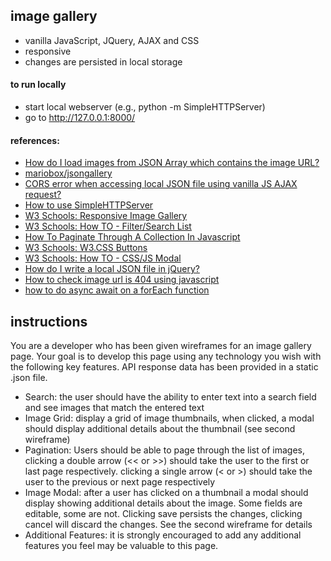 ## image gallery

* vanilla JavaScript, JQuery, AJAX and CSS
* responsive
* changes are persisted in local storage

#### to run locally
  * start local webserver (e.g., python -m SimpleHTTPServer)
  * go to http://127.0.0.1:8000/

#### references:
  * [How do I load images from JSON Array which contains the image URL?](https://www.quora.com/How-do-I-load-images-from-JSON-Array-which-contains-the-image-URL)
  * [mariobox/jsongallery](https://github.com/mariobox/jsongallery/blob/master/img.js)
  * [CORS error when accessing local JSON file using vanilla JS AJAX request?](https://stackoverflow.com/questions/31269070/cors-error-when-accessing-local-json-file-using-vanilla-js-ajax-request)
  * [How to use SimpleHTTPServer](https://www.pythonforbeginners.com/modules-in-python/how-to-use-simplehttpserver/)
  * [W3 Schools: Responsive Image Gallery](https://www.w3schools.com/css/tryit.asp?filename=trycss_image_gallery_responsive)
  * [W3 Schools: How TO - Filter/Search List](https://www.w3schools.com/howto/howto_js_filter_lists.asp)
  * [How To Paginate Through A Collection In Javascript](https://www.thatsoftwaredude.com/content/6125/how-to-paginate-through-a-collection-in-javascript)
  * [W3 Schools: W3.CSS Buttons](https://www.w3schools.com/w3css/w3css_buttons.asp)
  * [W3 Schools: How TO - CSS/JS Modal](https://www.w3schools.com/howto/howto_css_modals.asp)
  * [How do I write a local JSON file in jQuery?](https://www.quora.com/How-do-I-write-a-local-JSON-file-in-jQuery)
  * [How to check image url is 404 using javascript](https://stackoverflow.com/questions/31936444/how-to-check-image-url-is-404-using-javascript)
  * [how to do async await on a forEach function](https://stackoverflow.com/questions/50328143/how-to-do-async-await-on-a-foreach-function)

## instructions
You are a developer who has been given wireframes for an image gallery page. Your goal is to develop this page using any technology you wish with the following key features. API response data has been provided in a static .json file.

- Search: the user should have the ability to enter text into a search field and see images that match the entered text
- Image Grid: display a grid of image thumbnails, when clicked, a modal should display additional details about the thumbnail (see second wireframe)
- Pagination: Users should be able to page through the list of images, clicking a double arrow (<< or >>) should take the user to the first or last page respectively. clicking a single arrow (< or >) should take the user to the previous or next page respectively
- Image Modal: after a user has clicked on a thumbnail a modal should display showing additional details about the image. Some fields are editable, some are not. Clicking save persists the changes, clicking cancel will discard the changes. See the second wireframe for details
- Additional Features: it is strongly encouraged to add any additional features you feel may be valuable to this page.

